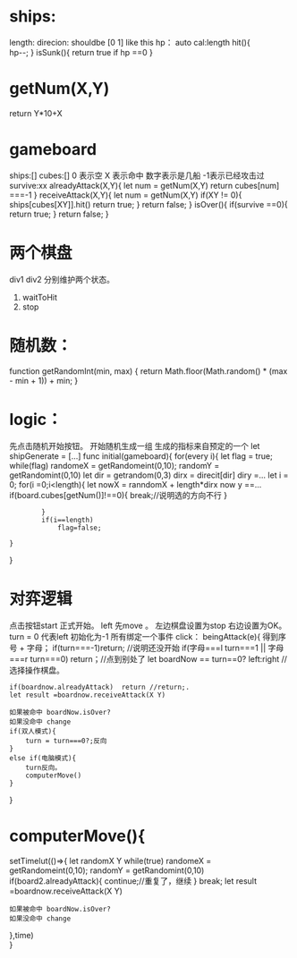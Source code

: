 # ships:
length:
direcion: shouldbe [0 1] like this
hp： auto cal:length
hit(){       
    hp--;
}
isSunk(){
    return true if hp ==0
}
# getNum(X,Y)
return Y*10+X
# gameboard
ships:[]
cubes:[] 0 表示空 X 表示命中 数字表示是几船 -1表示已经攻击过
survive:xx
alreadyAttack(X,Y){
    let num = getNum(X,Y)
    return cubes[num] ===-1
}
receiveAttack(X,Y){
    let num = getNum(X,Y)
    if(XY != 0){
        ships[cubes[XY]].hit()
        return true;
    }
    return false;
}
isOver(){
    if(survive ==0){
        return true;
    }
    return false;
}
# 两个棋盘
div1 div2
分别维护两个状态。
1. waitToHit
2. stop
# 随机数：
function getRandomInt(min, max) {
    return Math.floor(Math.random() * (max - min + 1)) + min;
}

# logic：

先点击随机开始按钮。
开始随机生成一组
生成的指标来自预定的一个
let shipGenerate = [...]
func initial(gameboard){
    for(every i){
        let flag = true;
        while(flag)
            randomeX = getRandomeint(0,10);
            randomY = getRandomint(0,10)
            let dir = getrandom(0,3)
            dirx = direcit[dir]
            diry =...
            let i = 0;
            for(i =0;i<length){
                let nowX = ranndomX + length*dirx
                now y ==...
                if(board.cubes[getNum()]!==0){
                    break;//说明选的方向不行
                }
               
            }
            if(i==length)
                flag=false;
        
    }
}
# 对弈逻辑
点击按钮start 正式开始。
left 先move 。
左边棋盘设置为stop 右边设置为OK。
turn = 0 代表left 初始化为-1
所有绑定一个事件
click：
beingAttack(e){
    得到序号 + 字母；
    if(turn===-1)return; //说明还没开始
    if(字母===l turn===1 || 字母===r turn===0) return；//点到别处了
    let boardNow == turn==0? left:right //选择操作棋盘。

    if(boardnow.alreadyAttack)  return //return;.
    let result =boardnow.receiveAttack(X Y)

    如果被命中 boardNow.isOver?
    如果没命中 change
    if(双人模式){
        turn = turn===0?;反向
    }
    else if(电脑模式){
        turn反向。
        computerMove()
    }
}
# computerMove(){
  setTimelut(()=>{
    let randomX Y
    while(true)
        randomeX = getRandomeint(0,10);
        randomY = getRandomint(0,10)
        if(board2.alreadyAttack){
            continue;//重复了，继续
        }
        break;
    let result =boardnow.receiveAttack(X Y)

    如果被命中 boardNow.isOver?
    如果没命中 change
  },time)  
}

